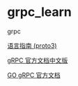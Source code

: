 # grpc_learn

grpc


[语言指南 (proto3) ](https://developers.google.com/protocol-buffers/docs/proto3#simple)

[gRPC 官方文档中文版](http://doc.oschina.net/grpc?t=60133)

[GO gRPC 官方文档](https://grpc.io/docs/languages/go/quickstart/)